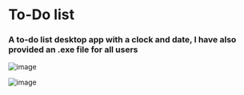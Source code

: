 # To-Do list
### A to-do list desktop app with a clock and date, I have also provided an .exe file for all users 

![image](https://github.com/sefi0609/Python-Apps/assets/81361291/e176372e-93a5-4307-b5e6-389c31a57570)

![image](https://github.com/sefi0609/Python-Apps/assets/81361291/034d31c8-10e2-4728-9998-f95f816dbd8c)
